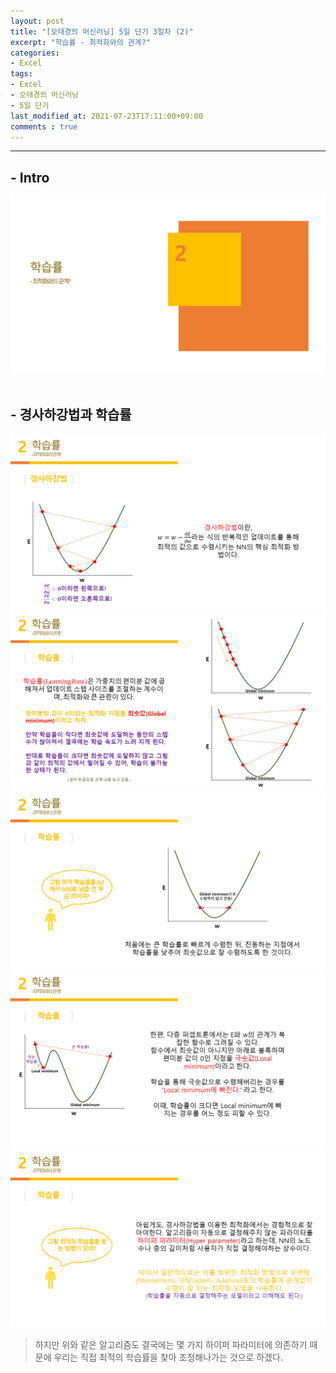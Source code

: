 ```yaml
---
layout: post
title: "[오태경의 머신러닝] 5일 단기 3일차 (2)"
excerpt: "학습률 - 최적화와의 관계?"
categories:
- Excel
tags:
- Excel
- 오태경의 머신러닝
- 5일 단기
last_modified_at: 2021-07-23T17:11:00+09:00
comments : true
---
```

<hr>

<h2>- Intro</h2>
<div style="align-items: center;">
    <img src="/assets/post-image/Excel-5일-단기-3/슬라이드19.PNG">
</div>

<br>
<h2>- 경사하강법과 학습률</h2>
<div style="align-items: center;">
    <img src="/assets/post-image/Excel-5일-단기-3/슬라이드20.PNG">
</div>
<div style="align-items: center;">
    <img src="/assets/post-image/Excel-5일-단기-3/슬라이드21.PNG">
</div>
<div style="align-items: center;">
    <img src="/assets/post-image/Excel-5일-단기-3/슬라이드22.PNG">
</div>
<div style="align-items: center;">
    <img src="/assets/post-image/Excel-5일-단기-3/슬라이드23.PNG">
</div>
<div style="align-items: center;">
    <img src="/assets/post-image/Excel-5일-단기-3/슬라이드24.PNG">
</div>

> 하지만 위와 같은 알고리즘도 결국에는 몇 가지 하이퍼 파라미터에 의존하기 때문에 우리는 직접 최적의 학습률을 찾아 조정해나가는 것으로 하겠다.

<br>